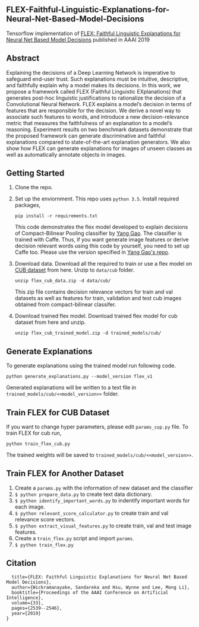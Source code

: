 ## FLEX-Faithful-Linguistic-Explanations-for-Neural-Net-Based-Model-Decisions
Tensorflow implementation of [FLEX: Faithful Linguistic Explanations for Neural Net Based Model Decisions](https://www.aaai.org/ojs/index.php/AAAI/article/view/4100) published in AAAI 2019

## Abstract

Explaining the decisions of a Deep Learning Network is imperative to safeguard end-user trust. Such explanations must be intuitive, descriptive, and faithfully explain why a model makes its decisions. In this work, we propose a framework called FLEX (Faithful Linguistic EXplanations) that generates post-hoc linguistic justifications to rationalize the decision of a Convolutional Neural Network. FLEX explains a model’s decision in terms of features that are responsible for the decision. We derive a novel way to associate such features to words, and introduce a new decision-relevance metric that measures the faithfulness of an explanation to a model’s reasoning. Experiment results on two benchmark datasets demonstrate that the proposed framework can generate discriminative and faithful explanations compared to state-of-the-art explanation generators. We also show how FLEX can generate explanations for images of unseen classes as well as automatically annotate objects in images. 

## Getting Started

1. Clone the repo.

2. Set up the enviornment. This repo uses ``` python 3.5 ```. Install required packages, 

   ```pip install -r requirements.txt```

   This code demonstrates the flex model developed to explain decisions of Compact-Bilinear Pooling classifier by [Yang Gao](https://arxiv.org/abs/1511.06062). The classifier is trained with Caffe. Thus, if you want generate image features or derive decision relevant words using this code by yourself, you need to set up Caffe too. Please use the version specified in [Yang Gao's repo](https://github.com/gy20073/compact_bilinear_pooling/tree/master/caffe-20160312).

3. Download data.
   Download all the required to train or use a flex model on [CUB dataset](http://www.vision.caltech.edu/visipedia/CUB-200-2011.html) from here. Unzip to ```data/cub``` folder. 
   
   ```unzip flex_cub_data.zip -d data/cub/```
   
   This zip file contains decision relevance vectors for train and val datasets as well as features for train, validation and test cub images obtained from compact-bilinear classifer.
   
4. Download trained flex model.
   Download trained flex model for cub dataset from here and unzip.
   
   ```unzip flex_cub_trained_model.zip -d trained_models/cub/```

## Generate Explanations

   To generate explanations using the trained model run following code.
   
   ```python generate_explanations.py --model_version flex_v1```
   
   Generated explanations will be written to a text file in ```trained_models/cub/<<model_version>>``` folder.
  
  
 ## Train FLEX for CUB Dataset
 
   If you want to change hyper parameters, please edit ```params_cup.py``` file. To train FLEX for cub run,
   
   ```python train_flex_cub.py```
   
   The trained weights will be saved to ```trained_models/cub/<<model_version>>```.
   
   
  ## Train FLEX for Another Dataset
  
  1. Create a ``` params.py ``` with the information of new dataset and the classifier
  2. ``` $ python prepare_data.py ``` to create text data dictionary.
  3. ``` $ python identify_important_words.py ``` to indentify important words for each image. 
  4. ``` $ python relevant_score_calculator.py ``` to create train and val relevance score vectors.
  5. ``` $ python extract_visual_features.py ``` to create train, val and test image features.
  6. Create a ``` train_flex.py ``` script and import ``` params ```.
  7. ``` $ python train_flex.py ```


## Citation
```@inproceedings{wickramanayake2019flex,
  title={FLEX: Faithful Linguistic Explanations for Neural Net Based Model Decisions},
  author={Wickramanayake, Sandareka and Hsu, Wynne and Lee, Mong Li},
  booktitle={Proceedings of the AAAI Conference on Artificial Intelligence},
  volume={33},
  pages={2539--2546},
  year={2019}
}
```
